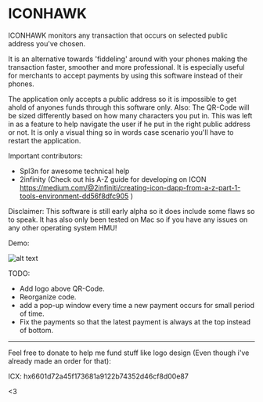 # ICONHAWK
ICONHAWK monitors any transaction that occurs on selected public address you've chosen. 

It is an alternative towards 'fiddeling' around with your phones making the transaction faster, smoother and more professional. It is especially useful for merchants to accept payments by using this software instead of their phones. 

The application only accepts a public address so it is impossible to get ahold of anyones funds through this software only. Also: The QR-Code will be sized differently based on how many characters you put in. This was left in as a feature to help navigate the user if he put in the right public address or not. It is only a visual thing so in words case scenario you'll have to restart the application. 

Important contributors: 

- Spl3n for awesome technical help
- 2infinity (Check out his A-Z guide for developing on ICON https://medium.com/@2infiniti/creating-icon-dapp-from-a-z-part-1-tools-environment-dd56f8dfc905 )

Disclaimer: This software is still early alpha so it does include some flaws so to speak. It has also only been tested on Mac so if you have any issues on any other operating system HMU!

Demo:



![alt text](https://i.imgur.com/Vq5lFET.jpg)



TODO: 

- Add logo above QR-Code.
- Reorganize code.
- add a pop-up window every time a new payment occurs for small period of time.
- Fix the payments so that the latest payment is always at the top instead of bottom.


_____________________________________________________________

Feel free to donate to help me fund stuff like logo design (Even though i've already made an order for that):

ICX: hx6601d72a45f173681a9122b74352d46cf8d00e87

<3
